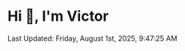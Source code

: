 <h1>Hi 👋, I'm Victor </h1>

<!--RECENT_ACTIVITY:start-->
<!--RECENT_ACTIVITY:end-->

<!--RECENT_ACTIVITY:last_update-->
Last Updated: Friday, August 1st, 2025, 9:47:25 AM
<!--RECENT_ACTIVITY:last_update_end-->
